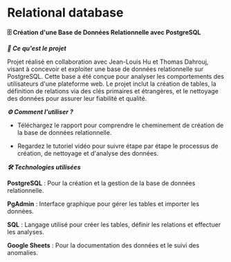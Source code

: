 # Relational database
**🗄️ Création d'une Base de Données Relationnelle avec PostgreSQL**

***📖 Ce qu'est le projet***

Projet réalisé en collaboration avec Jean-Louis Hu et Thomas Dahrouj, visant à concevoir et exploiter une base de données relationnelle sur PostgreSQL. Cette base a été conçue pour analyser les comportements des utilisateurs d'une plateforme web. Le projet inclut la création de tables, la définition de relations via des clés primaires et étrangères, et le nettoyage des données pour assurer leur fiabilité et qualité.

***⚙️ Comment l'utiliser ?***

- Téléchargez le rapport pour comprendre le cheminement de création de la base de données relationnelle.
  
- Regardez le tutoriel vidéo pour suivre étape par étape le processus de création, de nettoyage et d'analyse des données.

  
***🛠️ Technologies utilisées***

**PostgreSQL** : Pour la création et la gestion de la base de données relationnelle.

**PgAdmin** : Interface graphique pour gérer les tables et importer les données.

**SQL** : Langage utilisé pour créer les tables, définir les relations et effectuer les analyses.

**Google Sheets** : Pour la documentation des données et le suivi des anomalies.

